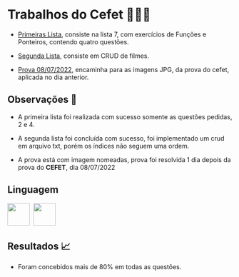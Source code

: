 # Trabalhos do Cefet 👨🏻‍💻

- [Primeiras Lista](https://github.com/viniciushgiovanini/Cefet-Trabalhos/blob/master/doc/Lista_07_EMEC.pdf), consiste na lista 7, com exercícios de Funções e Ponteiros, contendo quatro questões.

- [Segunda Lista](https://github.com/viniciushgiovanini/Cefet-Trabalhos/blob/master/doc/Trabalho_Final_EMEC_2021_2%20(2).pdf), consiste em CRUD de filmes.  

- [Prova 08/07/2022](https://github.com/viniciushgiovanini/Cefet-Trabalhos/tree/master/doc/questoesProvaCefet-07-2022), encaminha para as imagens JPG, da prova do cefet, aplicada no dia anterior.  

## Observações 🔭

- A primeira lista foi realizada com sucesso somente as questões pedidas, 2 e 4.

- A segunda lista foi concluída com sucesso, foi implementado um crud em arquivo txt, porém os índices não seguem uma ordem.  

- A prova está com imagem nomeadas, prova foi resolvida 1 dia depois da prova do **CEFET**, dia 08/07/2022

## Linguagem

<img src="https://cdn.jsdelivr.net/gh/devicons/devicon/icons/c/c-original.svg" width="50px"/>&nbsp;
<img src="https://cdn.jsdelivr.net/gh/devicons/devicon/icons/java/java-original.svg" width="50px"/> 
          

## Resultados 📈

- Foram concebidos mais de 80% em todas as questões.
